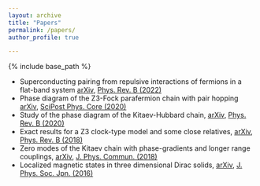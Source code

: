 ```yaml
---
layout: archive
title: "Papers"
permalink: /papers/
author_profile: true

---
```

{% include base_path %}



* Superconducting pairing from repulsive interactions of fermions in a flat-band system [arXiv](https://arxiv.org/abs/2111.03321), [Phys. Rev. B (2022)](https://journals.aps.org/prb/abstract/10.1103/PhysRevB.106.125155)
* Phase diagram of the Z3-Fock parafermion chain with pair hopping [arXiv](https://arxiv.org/abs/2003.07812), [SciPost Phys. Core (2020)](https://scipost.org/10.21468/SciPostPhysCore.3.2.011) 
* Study of the phase diagram of the Kitaev-Hubbard chain, [arXiv](https://arxiv.org/abs/1911.03156), [Phys. Rev. B (2020)](https://journals.aps.org/prb/abstract/10.1103/PhysRevB.101.085125)
* Exact results for a Z3 clock-type model and some close relatives, [arXiv](https://arxiv.org/abs/1804.03991), [Phys. Rev. B (2018)](https://journals.aps.org/prb/abstract/10.1103/PhysRevB.98.245104)
* Zero modes of the Kitaev chain with phase-gradients and longer range couplings, [arXiv](https://arxiv.org/abs/1709.00959), [J. Phys. Commun. (2018)](https://iopscience.iop.org/article/10.1088/2399-6528/aab7e5)
* Localized magnetic states in three dimensional Dirac solids, [arXiv](https://arxiv.org/abs/1503.06355), [J. Phys. Soc. Jpn. (2016)](https://journals.jps.jp/doi/10.7566/JPSJ.85.014707)
